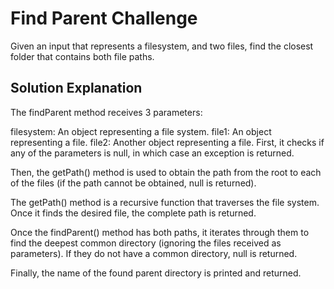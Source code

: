 # Find Parent Challenge #

Given an input that represents a filesystem, and two files, find the closest folder that contains both file paths.

## Solution Explanation ##

The findParent method receives 3 parameters:

filesystem: An object representing a file system.
file1: An object representing a file.
file2: Another object representing a file.
First, it checks if any of the parameters is null, in which case an exception is returned.

Then, the getPath() method is used to obtain the path from the root to each of the files (if the path cannot be obtained, null is returned).

The getPath() method is a recursive function that traverses the file system. Once it finds the desired file, the complete path is returned.

Once the findParent() method has both paths, it iterates through them to find the deepest common directory (ignoring the files received as parameters). If they do not have a common directory, null is returned.

Finally, the name of the found parent directory is printed and returned.